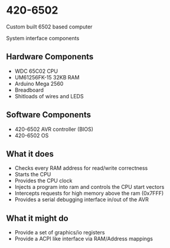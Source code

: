 # 420-6502
Custom built 6502 based computer

System interface components

## Hardware Components
* WDC 65C02 CPU
* UM61256FK-15 32KB RAM 
* Arduino Mega 2560
* Breadboard
* Shitloads of wires and LEDS

## Software Components
* 420-6502 AVR controller (BIOS)
* 420-6502 OS 

## What it does
* Checks every RAM address for read/write correctness
* Starts the CPU 
* Provides the CPU clock 
* Injects a program into ram and controls the CPU start vectors
* Intercepts requests for high memory above the ram (0x7FFF)
* Provides a serial debugging interface in/out of the AVR

## What it might do 
* Provide a set of graphics/io registers
* Provide a ACPI like interface via RAM/Address mappings
